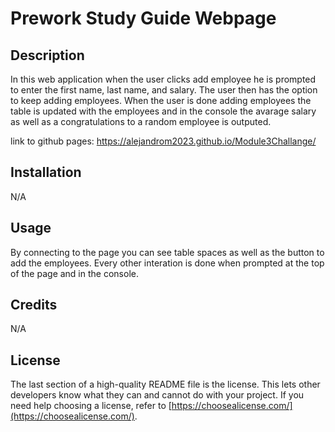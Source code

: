 # Prework Study Guide Webpage

## Description
In this web application when the user clicks add employee he is prompted to enter the first name, last name, and salary. The user then has the option to keep adding employees. When the user is done adding employees the table is updated with the employees and in the console the avarage salary as well as a congratulations to a random employee is outputed. 

link to github pages: https://alejandrom2023.github.io/Module3Challange/
## Installation

N/A

## Usage

By connecting to the page you can see table spaces as well as the button to add the employees. Every other interation is done when prompted at the top of the page and in the console.
## Credits

N/A

## License

The last section of a high-quality README file is the license. This lets other developers know what they can and cannot do with your project. If you need help choosing a license, refer to [https://choosealicense.com/](https://choosealicense.com/).